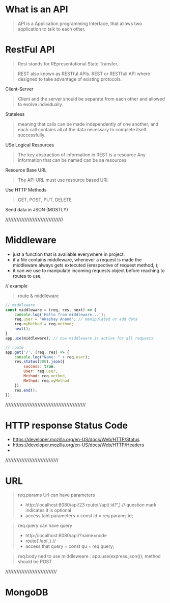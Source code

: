 # What is an API
> API is a Application programming Interface, that allows two application to talk to each other.

# RestFul API
> Rest stands for REpresentational State Transfer.

> REST also known as RESTful APIs. REST or RESTfull API where designed to take advantage of existing protocols.

Client-Server
> Client and the server should be separate from each other and allowed to evolve individually.

Stateless
> meaning that calls can be made independently of one another, and each call contains all of the data necessary to complete itself successfully.

USe Logical Resources
> The key abstraction of information in REST is a resource Any information that can be named can be aa resources

Resource Base URL
> The API URL must use resource based URl.

Use HTTP Methods
> GET, POST, PUT, DELETE

Send data in JSON (MOSTLY)

////////////////////////////////////

# Middleware
- just a function that is available everywhere in project.
- if a file contains middleware, whenever a request is made the middleware always gets extecuted (erespective of request method, );
- it can we use to manipulate incoming requests object before reaching to routes to use,


// example
> route & middleware
```js
// middleware
const middleware = (req, res, next) => {
    console.log('Hello from middleware...');
    req.user = "Akashay Anand"; // manipulated or add data 
    req.myMethod = req.method;
    next();
}
app.use(middleware); // now middleware is active for all requests

// route
app.get('/', (req, res) => {
    console.log("Name: " + req.user);
    res.status(200).json({
        success: true,
        User: req.user,
        Method: req.method,
        Method: req.myMethod
    });
    res.end();
});

```
>

//////////////////////////////////////////////////

# HTTP response Status Code
- https://developer.mozilla.org/en-US/docs/Web/HTTP/Status
- https://developer.mozilla.org/en-US/docs/Web/HTTP/Headers
- 

/////////////////////////////////

# URL

> req.params 
> Url can have parameters
> - http://localhost:8080/api/23
>   route('/api/:id?',) // question mark indicates it is optional
> - access taht parameters = const id = req.params.id; 

> req.query
> can have query
> - http://localhost:8080/api/?name=node 
> - route('/api',) //
> - access that query = const qu = req.query;

> req.body
> ned to use middleweare : app.use(express.json());
> method should be POST

////////////////////////////////

# MongoDB 

>